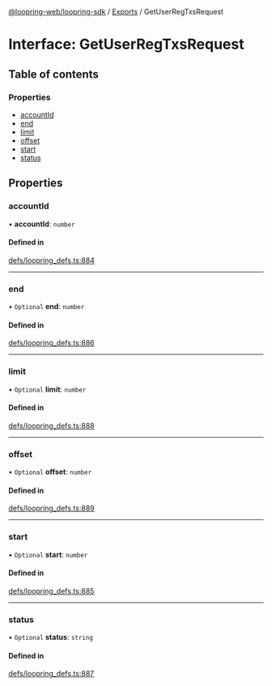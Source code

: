 [@loopring-web/loopring-sdk](../README.md) / [Exports](../modules.md) / GetUserRegTxsRequest

# Interface: GetUserRegTxsRequest

## Table of contents

### Properties

- [accountId](GetUserRegTxsRequest.md#accountid)
- [end](GetUserRegTxsRequest.md#end)
- [limit](GetUserRegTxsRequest.md#limit)
- [offset](GetUserRegTxsRequest.md#offset)
- [start](GetUserRegTxsRequest.md#start)
- [status](GetUserRegTxsRequest.md#status)

## Properties

### accountId

• **accountId**: `number`

#### Defined in

[defs/loopring_defs.ts:884](https://github.com/Loopring/loopring_sdk/blob/ee2acc4/src/defs/loopring_defs.ts#L884)

___

### end

• `Optional` **end**: `number`

#### Defined in

[defs/loopring_defs.ts:886](https://github.com/Loopring/loopring_sdk/blob/ee2acc4/src/defs/loopring_defs.ts#L886)

___

### limit

• `Optional` **limit**: `number`

#### Defined in

[defs/loopring_defs.ts:888](https://github.com/Loopring/loopring_sdk/blob/ee2acc4/src/defs/loopring_defs.ts#L888)

___

### offset

• `Optional` **offset**: `number`

#### Defined in

[defs/loopring_defs.ts:889](https://github.com/Loopring/loopring_sdk/blob/ee2acc4/src/defs/loopring_defs.ts#L889)

___

### start

• `Optional` **start**: `number`

#### Defined in

[defs/loopring_defs.ts:885](https://github.com/Loopring/loopring_sdk/blob/ee2acc4/src/defs/loopring_defs.ts#L885)

___

### status

• `Optional` **status**: `string`

#### Defined in

[defs/loopring_defs.ts:887](https://github.com/Loopring/loopring_sdk/blob/ee2acc4/src/defs/loopring_defs.ts#L887)

